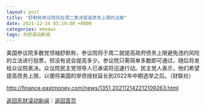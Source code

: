 ```yaml
---
layout: post
title: "舒默称参议院将在周二表决提高债务上限的法案"
date: 2021-12-14 05:19:08 +0800
categories: emnews
tags: 东财滚动新闻
---
```


美国参议院多数党领袖舒默称，参议院将于周二就提高政府债务上限避免违约风险的立法进行投票，但没有说会提高多少。参议院只需简单多数即可通过，随后将发给众议院表决。众议院民主党领导人已承诺将迅速行动。民主党人表示，他们希望提高债务上限，以便将美国的举债授权延长到2022年中期选举之后。（财联社）

<http://finance.eastmoney.com/news/1351,202112142212109263.html>

[返回东财滚动新闻](//finews.withounder.com/emnews/)｜[返回首页](//finews.withounder.com/)